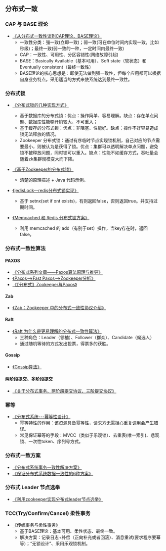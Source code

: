 ## 分布式一致

### CAP 与 BASE 理论

* [《从分布式一致性谈到CAP理论、BASE理论》](http://www.cnblogs.com/szlbm/p/5588543.html)
  * 一致性分类：强一致\(立即一致\)；弱一致\(可在单位时间内实现一致，比如秒级\)；最终一致\(弱一致的一种，一定时间内最终一致\)
  * CAP：一致性、可用性、分区容错性\(网络故障引起\)
  * BASE：Basically Available（基本可用）、Soft state（软状态）和Eventually consistent（最终一致性）
  * BASE理论的核心思想是：即使无法做到强一致性，但每个应用都可以根据自身业务特点，采用适当的方式来使系统达到最终一致性。

### 分布式锁

* [《分布式锁的几种实现方式》](http://www.hollischuang.com/archives/1716)

  * 基于数据库的分布式锁：优点：操作简单、容易理解。缺点：存在单点问题、数据库性能够开销较大、不可重入；
  * 基于缓存的分布式锁：优点：非阻塞、性能好。缺点：操作不好容易造成锁无法释放的情况。
  * Zookeeper 分布式锁：通过有序临时节点实现锁机制，自己对应的节点需要最小，则被认为是获得了锁。优点：集群可以透明解决单点问题，避免锁不被释放问题，同时锁可以重入。缺点：性能不如缓存方式，吞吐量会随着zk集群规模变大而下降。

* [《基于Zookeeper的分布式锁》](https://www.tuicool.com/articles/VZJr6fY)

  * 清楚的原理描述 + Java 代码示例。

* [《jedisLock—redis分布式锁实现》](https://www.cnblogs.com/0201zcr/p/5942748.html)

  * 基于 setnx\(set if ont exists\)，有则返回false，否则返回true。并支持过期时间。

* [《Memcached 和 Redis 分布式锁方案》](https://blog.csdn.net/albertfly/article/details/77412333)

  * 利用 memcached 的 add（有别于set）操作，当key存在时，返回false。

### 分布式一致性算法

#### PAXOS

* [《分布式系列文章——Paxos算法原理与推导》](https://www.cnblogs.com/linbingdong/p/6253479.html)
* [《Paxos--&gt;Fast Paxos--&gt;Zookeeper分析》](https://blog.csdn.net/u010039929/article/details/70171672)
* [《【分布式】Zookeeper与Paxos》](https://www.cnblogs.com/leesf456/p/6012777.html)

#### Zab

* [《Zab：Zookeeper 中的分布式一致性协议介绍》](https://www.jianshu.com/p/fb527a64deee)

#### Raft

* [《Raft 为什么是更易理解的分布式一致性算法》](http://www.cnblogs.com/mindwind/p/5231986.html)
  * 三种角色：Leader（领袖）、Follower（群众）、Candidate（候选人）
  * 通过随机等待的方式发出投票，得票多的获胜。

#### Gossip

* [《Gossip算法》](http://blog.51cto.com/tianya23/530743)

#### 两阶段提交、多阶段提交

* [《关于分布式事务、两阶段提交协议、三阶提交协议》](http://blog.jobbole.com/95632/)

### 幂等

* [《分布式系统---幂等性设计》](https://www.cnblogs.com/wxgblogs/p/6639272.html)
  * 幂等特性的作用：该资源具备幂等性，请求方无需担心重复调用会产生错误。
  * 常见保证幂等的手段：MVCC（类似于乐观锁）、去重表\(唯一索引\)、悲观锁、一次性token、序列号方式。

### 分布式一致方案

* [《分布式系统事务一致性解决方案》](http://www.infoq.com/cn/articles/solution-of-distributed-system-transaction-consistency)
* [《保证分布式系统数据一致性的6种方案》](https://weibo.com/ttarticle/p/show?id=2309403965965003062676)

### 分布式 Leader 节点选举

* [《利用zookeeper实现分布式leader节点选举》](https://blog.csdn.net/johnson_moon/article/details/78809995)

### TCC\(Try/Confirm/Cancel\) 柔性事务

* [《传统事务与柔性事务》](https://www.jianshu.com/p/ab1a1c6b08a1)
  * 基于BASE理论：基本可用、柔性状态、最终一致。
  * 解决方案：记录日志+补偿（正向补充或者回滚）、消息重试\(要求程序要幂等\)；“无锁设计”、采用乐观锁机制。



